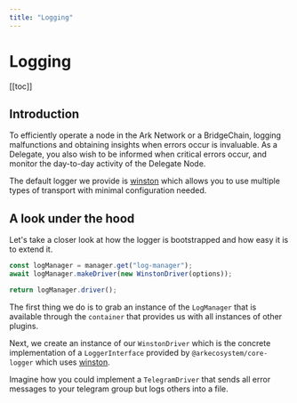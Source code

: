 ```yaml
---
title: "Logging"
---
```


# Logging

[[toc]]

## Introduction

To efficiently operate a node in the Ark Network or a BridgeChain, logging malfunctions and obtaining insights when errors occur is invaluable. As a Delegate, you also wish to be informed when critical errors occur, and monitor the day-to-day activity of the Delegate Node.

The default logger we provide is [winston](https://github.com/winstonjs/winston) which allows you to use multiple types of transport with minimal configuration needed.

## A look under the hood

Let's take a closer look at how the logger is bootstrapped and how easy it is to extend it.

```js
const logManager = manager.get("log-manager");
await logManager.makeDriver(new WinstonDriver(options));

return logManager.driver();
```

The first thing we do is to grab an instance of the `LogManager` that is available through the `container` that provides us with all instances of other plugins.

Next, we create an instance of our `WinstonDriver` which is the concrete implementation of a `LoggerInterface` provided by `@arkecosystem/core-logger` which uses [winston](https://github.com/winstonjs/winston).

Imagine how you could implement a `TelegramDriver` that sends all error messages to your telegram group but logs others into a file.
